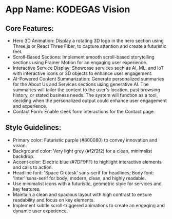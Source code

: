 # **App Name**: KODEGAS Vision

## Core Features:

- Hero 3D Animation: Display a rotating 3D logo in the hero section using Three.js or React Three Fiber, to capture attention and create a futuristic feel.
- Scroll-Based Sections: Implement smooth scroll-based storytelling sections using Framer Motion for an engaging user experience.
- Interactive Service Display: Showcase services such as AI, ML, and IoT with interactive icons or 3D objects to enhance user engagement.
- AI-Powered Content Summarization: Generate personalized summaries for the About Us and Services sections using generative AI.  The summaries will tailor the content to the user's location, past browsing history, or stated business needs. The system will function as a tool, deciding when the personalized output could enhance user engagement and experience.
- Contact Form: Enable sleek form interactions for the Contact page.

## Style Guidelines:

- Primary color: Futuristic purple (#800080) to convey innovation and vision.
- Background color: Very light grey (#f2f2f2) for a clean, minimalist backdrop.
- Accent color: Electric blue (#7DF9FF) to highlight interactive elements and calls to action.
- Headline font: 'Space Grotesk' sans-serif for headlines; Body font: 'Inter' sans-serif for body; modern, clean, and highly readable.
- Use minimalist icons with a futuristic, geometric style for services and key features.
- Maintain a clean and spacious layout with high contrast to ensure readability and focus on key elements.
- Implement subtle scroll-triggered animations to create an engaging and dynamic user experience.